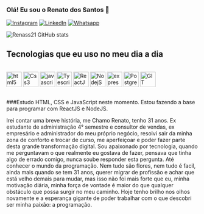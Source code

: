 ### Olá! Eu sou o Renato dos Santos 🖖

[![Instagram](https://img.shields.io/badge/Instagram-E4405F?style=for-the-badge&logo=instagram&logoColor=white)](https://www.instagram.com/renatodosantoss/)
[![LinkedIn](https://img.shields.io/badge/LinkedIn-0077B5?style=for-the-badge&logo=linkedin&logoColor=white)](https://www.linkedin.com/in/renatodossantos-s-/)
[![Whatsapp](https://img.shields.io/badge/WhatsApp-25D366?style=for-the-badge&logo=whatsapp&logoColor=white)](https://wa.me/+5554992718939)

![Renass21 GitHub stats](https://github-readme-stats.vercel.app/api?username=Renass21&show_icons=true&theme=tokyonight)

## Tecnologias que eu uso no meu dia a dia

<div style="display: inline_block"><br/>
<img align= "center" alt= "html5" height="40" width="40" src="https://cdn.jsdelivr.net/gh/devicons/devicon/icons/html5/html5-original.svg"/>
<img align="center" alt="Css3" height="40"" width="40" src="https://cdn.jsdelivr.net/gh/devicons/devicon/icons/css3/css3-original.svg"/>
<img align= "center" alt= "javascript" height="40" width="40" src="https://cdn.jsdelivr.net/gh/devicons/devicon/icons/javascript/javascript-original.svg"/>
<img align= "center" alt= "Tyescrippt" height="40" width="40" src="https://cdn.jsdelivr.net/gh/devicons/devicon/icons/typescript/typescript-original.svg" />
<img  align= "center" alt= "ReactJS"  height="40" width="40" src="https://cdn.jsdelivr.net/gh/devicons/devicon/icons/react/react-original-wordmark.svg" />  
<img align= "center" alt= "NodejS" height="40" width="40" src="https://cdn.jsdelivr.net/gh/devicons/devicon/icons/nodejs/nodejs-original.svg"/>
<img align="center" alt="express" height="40" width="40" src="https://cdn.jsdelivr.net/gh/devicons/devicon/icons/express/express-original.svg"/>
<img align="center" alt="PostgreSQL" height="40" width="40" src="https://cdn.jsdelivr.net/gh/devicons/devicon/icons/postgresql/postgresql-original.svg" />
<img align= "center" alt= "GIT" height="40" width="40" src="https://cdn.jsdelivr.net/gh/devicons/devicon/icons/git/git-original.svg"/>

            
</div><br/>


###Estudo HTML, CSS e JavaScript neste momento. Estou fazendo a base para programar com ReactJS e NodeJS.

Irei contar uma breve história, me Chamo Renato, tenho 31 anos. Ex estudante de administração 4° semestre e consultor de vendas, ex empresário e administrador do meu próprio negócio, resolvi sair da minha zona de conforto e trocar de curso, me aperfeiçoar e poder fazer parte desta grande transformação digital. 
Sou apaixonado por tecnologia, quando me perguntavam o que realmente eu gostava de fazer, pensava que tinha algo de errado comigo, nunca soube responder esta pergunta.
Até conhecer o mundo da programação. Nem tudo são flores, nem tudo é facil, ainda mais quando se tem 31 anos, querer migrar de profissão e achar que está velho demais para mudar, mas isso não foi mais forte que eu, minha motivação diária, minha força de vontade é maior do que qualquer obstáculo que possa surgir no meu caminho.
Hoje tenho brilho nos olhos novamente e a esperança gigante de poder trabalhar com o que descobri ser minha paixão: a programação.
